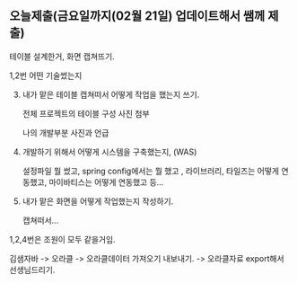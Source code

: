 ## 오늘제출(금요일까지(02월 21일) 업데이트해서 쌤께 제출)

테이블 설계한거, 화면 캡쳐뜨기.

1,2번 어떤 기술썼는지 

3. 내가 맡은 테이블 캡쳐떠서 어떻게 작업을 했는지 쓰기. 

   전체 프로젝트의 테이블 구성 사진 첨부

   나의 개발부분 사진과 언급

4. 개발하기 위해서 어떻게 시스템을 구축했는지, (WAS)

   설정파일 뭘 썼고, spring config에서는 뭘 했고 , 라이브러리, 타일즈는 어떻게 연동했고, 마이바티스는 어떻게 연동했고 등...

5. 내가 맡은 화면을 어떻게 작업했는지 작성하기. 

   캡쳐떠서...

   

1,2,4번은 조원이 모두 같을거임.

김샘자바 -> 오라클 -> 오라클데이터 가져오기 내보내기. -> 오라클자료 export해서 선생님드리기.